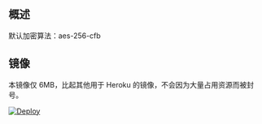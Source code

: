 

## 概述


默认加密算法：aes-256-cfb

## 镜像

本镜像仅 6MB，比起其他用于 Heroku 的镜像，不会因为大量占用资源而被封号。

[![Deploy](https://www.herokucdn.com/deploy/button.png)](https://dashboard.heroku.com/new?template=https://github.com/minli52129/dailiss-heroku)

